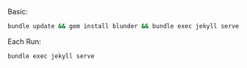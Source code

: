 Basic:
```bash
bundle update && gem install blunder && bundle exec jekyll serve
```
Each Run:
```bash
bundle exec jekyll serve
```